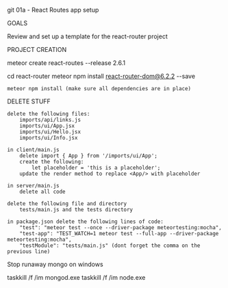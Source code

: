 git 01a - React Routes app setup

GOALS

Review and set up a template for the react-router project

PROJECT CREATION

meteor create react-routes --release 2.6.1

cd react-router
    meteor npm install react-router-dom@6.2.2 --save 

    meteor npm install (make sure all dependencies are in place)

DELETE STUFF

    delete the following files:
        imports/api/links.js
        imports/ui/App.jsx
        imports/ui/Hello.jsx
        imports/ui/Info.jsx

    in client/main.js
        delete import { App } from '/imports/ui/App';
        create the following:
            let placeholder = 'this is a placeholder';
        update the render method to replace <App/> with placeholder

    in server/main.js
        delete all code

    delete the following file and directory
        tests/main.js and the tests directory

    in package.json delete the following lines of code:
        "test": "meteor test --once --driver-package meteortesting:mocha",
        "test-app": "TEST_WATCH=1 meteor test --full-app --driver-package meteortesting:mocha",
        "testModule": "tests/main.js" (dont forget the comma on the previous line)


Stop runaway mongo on windows

taskkill /f /im mongod.exe
taskkill /f /im node.exe